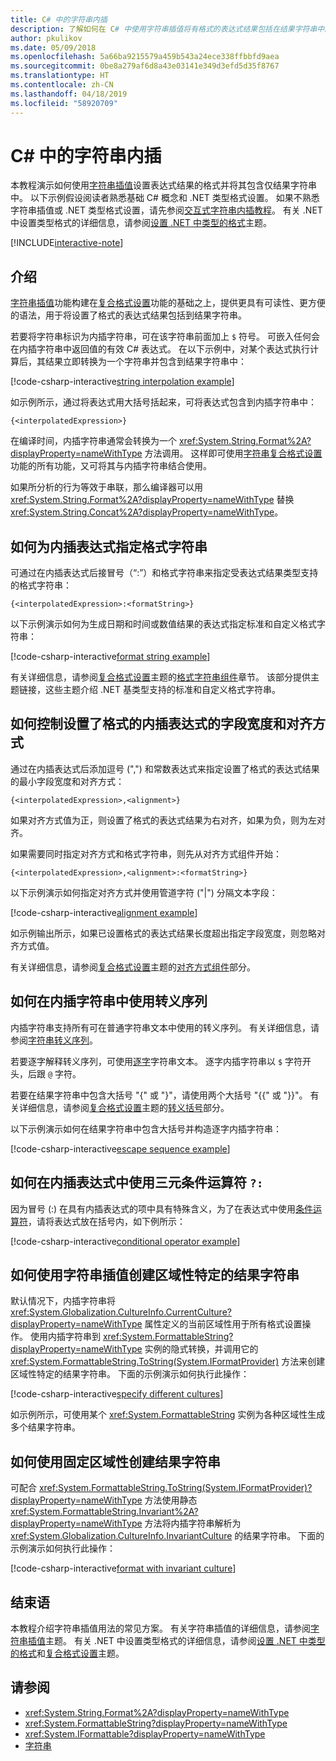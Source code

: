 ```yaml
---
title: C# 中的字符串内插
description: 了解如何在 C# 中使用字符串插值将有格式的表达式结果包括在结果字符串中。
author: pkulikov
ms.date: 05/09/2018
ms.openlocfilehash: 5a66ba9215579a459b543a24ece338ffbbfd9aea
ms.sourcegitcommit: 0be8a279af6d8a43e03141e349d3efd5d35f8767
ms.translationtype: HT
ms.contentlocale: zh-CN
ms.lasthandoff: 04/18/2019
ms.locfileid: "58920709"
---
```

# <a name="string-interpolation-in-c"></a>C\# 中的字符串内插

本教程演示如何使用[字符串插值](../language-reference/tokens/interpolated.md)设置表达式结果的格式并将其包含仅结果字符串中。 以下示例假设阅读者熟悉基础 C# 概念和 .NET 类型格式设置。 如果不熟悉字符串插值或 .NET 类型格式设置，请先参阅[交互式字符串内插教程](exploration/interpolated-strings.yml)。 有关 .NET 中设置类型格式的详细信息，请参阅[设置 .NET 中类型的格式](../../standard/base-types/formatting-types.md)主题。

[!INCLUDE[interactive-note](~/includes/csharp-interactive-note.md)]

## <a name="introduction"></a>介绍

[字符串插值](../language-reference/tokens/interpolated.md)功能构建在[复合格式设置](../../standard/base-types/composite-formatting.md)功能的基础之上，提供更具有可读性、更方便的语法，用于将设置了格式的表达式结果包括到结果字符串。

若要将字符串标识为内插字符串，可在该字符串前面加上 `$` 符号。 可嵌入任何会在内插字符串中返回值的有效 C# 表达式。 在以下示例中，对某个表达式执行计算后，其结果立即转换为一个字符串并包含到结果字符串中：

[!code-csharp-interactive[string interpolation example](~/samples/snippets/csharp/tutorials/string-interpolation/Program.cs#1)]

如示例所示，通过将表达式用大括号括起来，可将表达式包含到内插字符串中：

```
{<interpolatedExpression>}
```

在编译时间，内插字符串通常会转换为一个 <xref:System.String.Format%2A?displayProperty=nameWithType> 方法调用。 这样即可使用[字符串复合格式设置](../../standard/base-types/composite-formatting.md)功能的所有功能，又可将其与内插字符串结合使用。

如果所分析的行为等效于串联，那么编译器可以用 <xref:System.String.Format%2A?displayProperty=nameWithType> 替换 <xref:System.String.Concat%2A?displayProperty=nameWithType>。

## <a name="how-to-specify-a-format-string-for-an-interpolated-expression"></a>如何为内插表达式指定格式字符串

可通过在内插表达式后接冒号（“:”）和格式字符串来指定受表达式结果类型支持的格式字符串：

```
{<interpolatedExpression>:<formatString>}
```

以下示例演示如何为生成日期和时间或数值结果的表达式指定标准和自定义格式字符串：

[!code-csharp-interactive[format string example](~/samples/snippets/csharp/tutorials/string-interpolation/Program.cs#2)]

有关详细信息，请参阅[复合格式设置](../../standard/base-types/composite-formatting.md)主题的[格式字符串组件](../../standard/base-types/composite-formatting.md#format-string-component)章节。 该部分提供主题链接，这些主题介绍 .NET 基类型支持的标准和自定义格式字符串。

## <a name="how-to-control-the-field-width-and-alignment-of-the-formatted-interpolated-expression"></a>如何控制设置了格式的内插表达式的字段宽度和对齐方式

通过在内插表达式后添加逗号 (",") 和常数表达式来指定设置了格式的表达式结果的最小字段宽度和对齐方式：

```
{<interpolatedExpression>,<alignment>}
```

如果对齐方式值为正，则设置了格式的表达式结果为右对齐，如果为负，则为左对齐。

如果需要同时指定对齐方式和格式字符串，则先从对齐方式组件开始：

```
{<interpolatedExpression>,<alignment>:<formatString>}
```

以下示例演示如何指定对齐方式并使用管道字符 ("|") 分隔文本字段：

[!code-csharp-interactive[alignment example](~/samples/snippets/csharp/tutorials/string-interpolation/Program.cs#3)]

如示例输出所示，如果已设置格式的表达式结果长度超出指定字段宽度，则忽略对齐方式值。

有关详细信息，请参阅[复合格式设置](../../standard/base-types/composite-formatting.md)主题的[对齐方式组件](../../standard/base-types/composite-formatting.md#alignment-component)部分。

## <a name="how-to-use-escape-sequences-in-an-interpolated-string"></a>如何在内插字符串中使用转义序列

内插字符串支持所有可在普通字符串文本中使用的转义序列。 有关详细信息，请参阅[字符串转义序列](../programming-guide/strings/index.md#string-escape-sequences)。

若要逐字解释转义序列，可使用[逐字](../language-reference/tokens/verbatim.md)字符串文本。 逐字内插字符串以 `$` 字符开头，后跟 `@` 字符。

若要在结果字符串中包含大括号 "{" 或 "}"，请使用两个大括号 "{{" 或 "}}"。 有关详细信息，请参阅[复合格式设置](../../standard/base-types/composite-formatting.md)主题的[转义括号](../../standard/base-types/composite-formatting.md#escaping-braces)部分。

以下示例演示如何在结果字符串中包含大括号并构造逐字内插字符串：

[!code-csharp-interactive[escape sequence example](~/samples/snippets/csharp/tutorials/string-interpolation/Program.cs#4)]

## <a name="how-to-use-a-ternary-conditional-operator--in-an-interpolated-expression"></a>如何在内插表达式中使用三元条件运算符 `?:`

因为冒号 (:) 在具有内插表达式的项中具有特殊含义，为了在表达式中使用[条件运算符](../language-reference/operators/conditional-operator.md)，请将表达式放在括号内，如下例所示：

[!code-csharp-interactive[conditional operator example](~/samples/snippets/csharp/tutorials/string-interpolation/Program.cs#5)]

## <a name="how-to-create-a-culture-specific-result-string-with-string-interpolation"></a>如何使用字符串插值创建区域性特定的结果字符串

默认情况下，内插字符串将 <xref:System.Globalization.CultureInfo.CurrentCulture?displayProperty=nameWithType> 属性定义的当前区域性用于所有格式设置操作。 使用内插字符串到 <xref:System.FormattableString?displayProperty=nameWithType> 实例的隐式转换，并调用它的 <xref:System.FormattableString.ToString(System.IFormatProvider)> 方法来创建区域性特定的结果字符串。 下面的示例演示如何执行此操作：

[!code-csharp-interactive[specify different cultures](~/samples/snippets/csharp/tutorials/string-interpolation/Program.cs#6)]

如示例所示，可使用某个 <xref:System.FormattableString> 实例为各种区域性生成多个结果字符串。

## <a name="how-to-create-a-result-string-using-the-invariant-culture"></a>如何使用固定区域性创建结果字符串

可配合 <xref:System.FormattableString.ToString(System.IFormatProvider)?displayProperty=nameWithType> 方法使用静态 <xref:System.FormattableString.Invariant%2A?displayProperty=nameWithType> 方法将内插字符串解析为 <xref:System.Globalization.CultureInfo.InvariantCulture> 的结果字符串。 下面的示例演示如何执行此操作：

[!code-csharp-interactive[format with invariant culture](~/samples/snippets/csharp/tutorials/string-interpolation/Program.cs#7)]

## <a name="conclusion"></a>结束语

本教程介绍字符串插值用法的常见方案。 有关字符串插值的详细信息，请参阅[字符串插值](../language-reference/tokens/interpolated.md)主题。 有关 .NET 中设置类型格式的详细信息，请参阅[设置 .NET 中类型的格式](../../standard/base-types/formatting-types.md)和[复合格式设置](../../standard/base-types/composite-formatting.md)主题。

## <a name="see-also"></a>请参阅

- <xref:System.String.Format%2A?displayProperty=nameWithType>
- <xref:System.FormattableString?displayProperty=nameWithType>
- <xref:System.IFormattable?displayProperty=nameWithType>
- [字符串](../programming-guide/strings/index.md)
